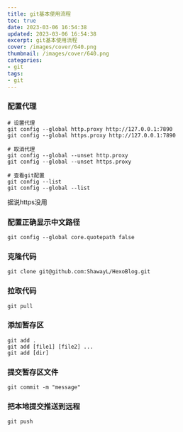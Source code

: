 ```yaml
---
title: git基本使用流程
toc: true
date: 2023-03-06 16:54:38
updated: 2023-03-06 16:54:38
excerpt: git基本使用流程
cover: /images/cover/640.png
thumbnail: /images/cover/640.png
categories:
- git
tags:
- git
---
```


### 配置代理

```shell
# 设置代理
git config --global http.proxy http://127.0.0.1:7890
git config --global https.proxy http://127.0.0.1:7890

# 取消代理
git config --global --unset http.proxy
git config --global --unset https.proxy

# 查看git配置
git config --list
git config --global --list 
```

据说https没用

### 配置正确显示中文路径

```shell
git config --global core.quotepath false
```

### 克隆代码

```shell
git clone git@github.com:ShawayL/HexoBlog.git
```

### 拉取代码

```shell
git pull
```

### 添加暂存区

```shell
git add .
git add [file1] [file2] ...
git add [dir]
```

### 提交暂存区文件

```shell
git commit -m "message"
```

### 把本地提交推送到远程

```shell
git push
```

